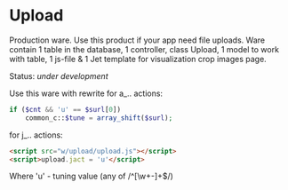 
# Upload

Production ware. Use this product if your app need file uploads.
Ware contain 1 table in the database, 1 controller,
class Upload, 1 model to work with table, 1 js-file & 1 Jet template for visualization
crop images page.

Status: _under development_

Use this ware with rewrite for a_.. actions:
```php
if ($cnt && 'u' == $surl[0])
    common_c::$tune = array_shift($surl);
```

for j_.. actions:
```html
<script src="w/upload/upload.js"></script>
<script>upload.jact = 'u'</script>
```

Where 'u' - tuning value (any of /^[\w+\-]+$/)
